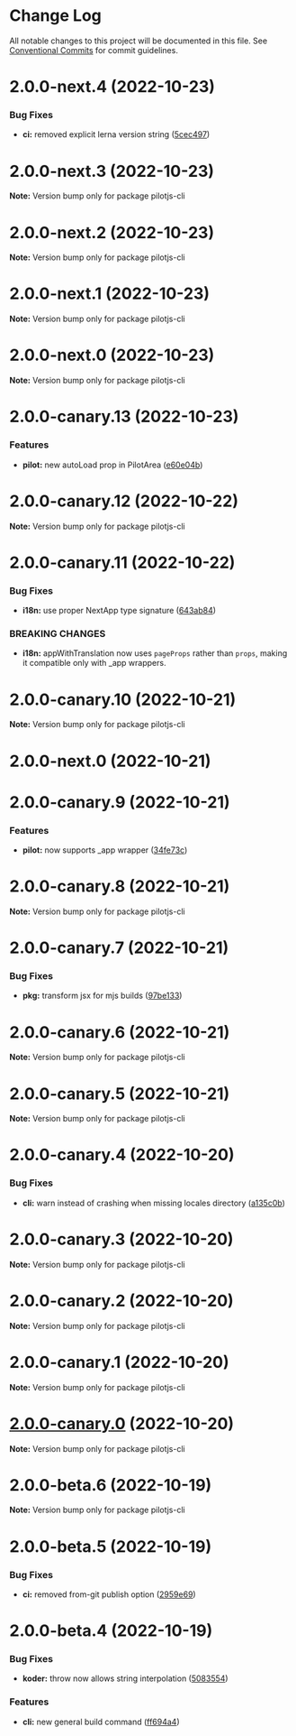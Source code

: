 # Change Log

All notable changes to this project will be documented in this file.
See [Conventional Commits](https://conventionalcommits.org) for commit guidelines.

# 2.0.0-next.4 (2022-10-23)


### Bug Fixes

* **ci:** removed explicit lerna version string ([5cec497](https://github.com/Wave-Play/pilot/commit/5cec4970782814295db8471ef7ca88df13404c85))





# 2.0.0-next.3 (2022-10-23)

**Note:** Version bump only for package pilotjs-cli





# 2.0.0-next.2 (2022-10-23)

**Note:** Version bump only for package pilotjs-cli





# 2.0.0-next.1 (2022-10-23)

**Note:** Version bump only for package pilotjs-cli





# 2.0.0-next.0 (2022-10-23)

**Note:** Version bump only for package pilotjs-cli





# 2.0.0-canary.13 (2022-10-23)


### Features

* **pilot:** new autoLoad prop in PilotArea ([e60e04b](https://github.com/Wave-Play/pilot/commit/e60e04bd28ac37bfeafc64cd98d455fb03733bf4))





# 2.0.0-canary.12 (2022-10-22)

**Note:** Version bump only for package pilotjs-cli





# 2.0.0-canary.11 (2022-10-22)


### Bug Fixes

* **i18n:** use proper NextApp type signature ([643ab84](https://github.com/Wave-Play/pilot/commit/643ab84dad297ade51e232d429ac7fb389df19db))


### BREAKING CHANGES

* **i18n:** appWithTranslation now uses `pageProps` rather than `props`, making it compatible only with _app wrappers.





# 2.0.0-canary.10 (2022-10-21)

**Note:** Version bump only for package pilotjs-cli





# 2.0.0-next.0 (2022-10-21)





# 2.0.0-canary.9 (2022-10-21)


### Features

* **pilot:** now supports _app wrapper ([34fe73c](https://github.com/Wave-Play/pilot/commit/34fe73cbc50f9bf158082a5a337837a112852eea))





# 2.0.0-canary.8 (2022-10-21)

**Note:** Version bump only for package pilotjs-cli





# 2.0.0-canary.7 (2022-10-21)


### Bug Fixes

* **pkg:** transform jsx for mjs builds ([97be133](https://github.com/Wave-Play/pilot/commit/97be133f3524f8af9520bcf007042fba9623a028))





# 2.0.0-canary.6 (2022-10-21)

**Note:** Version bump only for package pilotjs-cli





# 2.0.0-canary.5 (2022-10-21)

**Note:** Version bump only for package pilotjs-cli





# 2.0.0-canary.4 (2022-10-20)


### Bug Fixes

* **cli:** warn instead of crashing when missing locales directory ([a135c0b](https://github.com/Wave-Play/pilot/commit/a135c0bffdd27a0f534678bdc4b82c3e19fc5273))





# 2.0.0-canary.3 (2022-10-20)

**Note:** Version bump only for package pilotjs-cli





# 2.0.0-canary.2 (2022-10-20)

**Note:** Version bump only for package pilotjs-cli





# 2.0.0-canary.1 (2022-10-20)

**Note:** Version bump only for package pilotjs-cli





# [2.0.0-canary.0](https://github.com/Wave-Play/pilot/compare/pilotjs-cli@2.0.0-beta.6...pilotjs-cli@2.0.0-canary.0) (2022-10-20)

**Note:** Version bump only for package pilotjs-cli





# 2.0.0-beta.6 (2022-10-19)

**Note:** Version bump only for package pilotjs-cli





# 2.0.0-beta.5 (2022-10-19)


### Bug Fixes

* **ci:** removed from-git publish option ([2959e69](https://github.com/Wave-Play/pilot/commit/2959e69352fea68db31a7e03ec6168d4820700e3))





# 2.0.0-beta.4 (2022-10-19)


### Bug Fixes

* **koder:** throw now allows string interpolation ([5083554](https://github.com/Wave-Play/pilot/commit/5083554e88b474295ccf03e7745ab2ed98abfcf7))


### Features

* **cli:** new general build command ([ff694a4](https://github.com/Wave-Play/pilot/commit/ff694a4043f21c26a836aa68ee37f0661f3baf9e))
